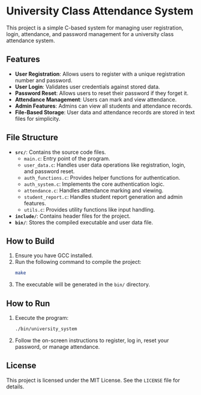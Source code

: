 # University Class Attendance System

This project is a simple C-based system for managing user registration, login, attendance, and password management for a university class attendance system.

## Features

- **User Registration**: Allows users to register with a unique registration number and password.
- **User Login**: Validates user credentials against stored data.
- **Password Reset**: Allows users to reset their password if they forget it.
- **Attendance Management**: Users can mark and view attendance.
- **Admin Features**: Admins can view all students and attendance records.
- **File-Based Storage**: User data and attendance records are stored in text files for simplicity.

## File Structure

- **`src/`**: Contains the source code files.
  - `main.c`: Entry point of the program.
  - `user_data.c`: Handles user data operations like registration, login, and password reset.
  - `auth_functions.c`: Provides helper functions for authentication.
  - `auth_system.c`: Implements the core authentication logic.
  - `attendance.c`: Handles attendance marking and viewing.
  - `student_report.c`: Handles student report generation and admin features.
  - `utils.c`: Provides utility functions like input handling.
- **`include/`**: Contains header files for the project.
- **`bin/`**: Stores the compiled executable and user data file.

## How to Build

1. Ensure you have GCC installed.
2. Run the following command to compile the project:
   ```bash
   make
   ```
3. The executable will be generated in the `bin/` directory.

## How to Run

1. Execute the program:
   ```bash
   ./bin/university_system
   ```
2. Follow the on-screen instructions to register, log in, reset your password, or manage attendance.

## License

This project is licensed under the MIT License. See the `LICENSE` file for details.
